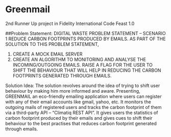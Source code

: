# Greenmail
2nd Runner Up project in Fidelity International Code Feast 1.0 

##Problem Statement:
DIGITAL WASTE PROBLEM STATEMENT – SCENARIO 1
REDUCE CARBON FOOTPRINTS PRODUCED BY EMAILS. AS PART OF THE SOLUTION TO THIS PROBLEM STATEMENT,
1) CREATE A MOCK EMAIL SERVER
2) CREATE AN ALGORITHM TO MONITORING AND ANALYSE THE INCOMING/OUTGOING EMAILS. RAISE A FLAG FOR
THE USER TO SHIFT THE BEHAVIOUR THAT WILL HELP IN REDUCING THE CARBON FOOTPRINTS GENERATED
THROUGH EMAILS.

Solution Idea:
The solution revolves around the idea of trying to shift user behaviour by making him more informed and aware.
Presenting, GREENMAIL an eco-friendly emailing application where users can register with any of their email accounts like gmail, yahoo, etc. It monitors the outgoing mails of registered users and tracks the carbon footprint of them via a third-party API – “Climatiq REST API”. It gives users the statistics of carbon footprint produced by their emails and gives cues to shift their behaviour to the best practises that reduces carbon footprint generated through emails.
